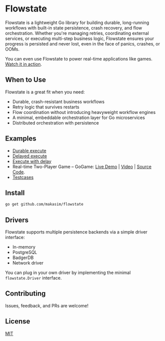 # Flowstate

Flowstate is a lightweight Go library for building durable, 
long-running workflows with built-in state persistence, crash recovery, and flow orchestration.
Whether you're managing retries, coordinating external services, or executing multi-step business logic, 
Flowstate ensures your progress is persisted and never lost, even in the face of panics, crashes, or OOMs.

You can even use Flowstate to power real-time applications like games. [Watch it in action](https://x.com/maksim_ka2/status/1825587227163795478).

## When to Use

Flowstate is a great fit when you need:

- Durable, crash-resistant business workflows
- Retry logic that survives restarts
- Flow coordination without introducing heavyweight workflow engines
- A minimal, embeddable orchestration layer for Go microservices
- Distributed orchestration with persistence

## Examples

* [Durable execute](examples/durable_execute.go)
* [Delayed execute](examples/delayed_execute.go)
* [Execute with delay](examples/execute_with_timeout.go)
* Real-time Two-Player Game – GoGame: [Live Demo](https://gogame.makasim.com/) | [Video](https://x.com/maksim_ka2/status/1825587227163795478) | [Source Code](https://github.com/makasim/gogame).
* [Testcases](testcases)

## Install

```bash
go get github.com/makasim/flowstate
```

## Drivers

Flowstate supports multiple persistence backends via a simple driver interface:

- In-memory
- PostgreSQL
- BadgerDB
- Network driver

You can plug in your own driver by implementing the minimal `flowstate.Driver` interface.

## Contributing

Issues, feedback, and PRs are welcome!

## License

[MIT](LiCENSE)
